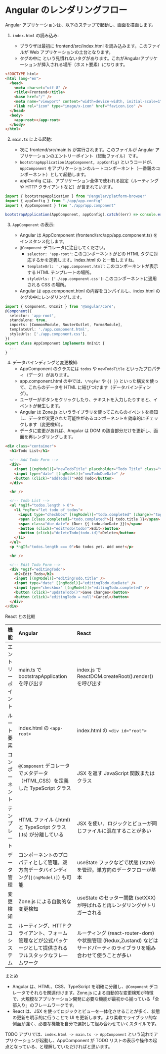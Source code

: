 # Angular のレンダリングフロー

Angular アプリケーションは、以下のステップで起動し、画面を描画します。

1.  `index.html` の読み込み:

    - ブラウザは最初に frontend/src/index.html を読み込みます。このファイルが Web アプリケーションの土台となります。
    - <body> タグの中に <app-root></app-root> という見慣れないタグがあります。これがAngularアプリケーションが挿入される場所（ホスト要素）になります。

```html
<!DOCTYPE html>
<html lang="en">
  <head>
    <meta charset="utf-8" />
    <title>Frontend</title>
    <base href="/" />
    <meta name="viewport" content="width=device-width, initial-scale=1" />
    <link rel="icon" type="image/x-icon" href="favicon.ico" />
  </head>
  <body>
    <app-root></app-root>
  </body>
</html>
```

2.  `main.ts` による起動:

    - 次に frontend/src/main.ts が実行されます。このファイルが Angular アプリケーションのエントリーポイント（起動ファイル）です。
    - `bootstrapApplication(AppComponent, appConfig)` というコードが、`AppComponent` をアプリケーションのルートコンポーネント（一番親のコンポーネント）として起動します。
    - appConfig には、アプリケーション全体で使われる設定（ルーティングや HTTP クライアントなど）が含まれています。

```ts
import { bootstrapApplication } from "@angular/platform-browser"
import { appConfig } from "./app/app.config"
import { AppComponent } from "./app/app.component"

bootstrapApplication(AppComponent, appConfig).catch((err) => console.error(err))
```

3.  `AppComponent` の表示:

    - Angular は AppComponent (frontend/src/app/app.component.ts) をインスタンス化します。
    - `@Component` デコレータに注目してください。
      - `selector: 'app-root'`: このコンポーネントがどの HTML タグに対応するかを定義します。index.html の <app-root> と一致しますね。
      - `templateUrl: './app.component.html`': このコンポーネントが表示する HTML テンプレートの場所。
      - `styleUrls: ['./app.component.css']`: このコンポーネントに適用される CSS の場所。
    - Angular は app.component.html の内容をコンパイルし、index.html の <app-root> タグの中にレンダリングします。

```ts
import { Component, OnInit } from '@angular/core';
@Component({
  selector: 'app-root',
  standalone: true,
  imports: [CommonModule, RouterOutlet, FormsModule],
  templateUrl: './app.component.html',
  styleUrls: ['./app.component.css'],
})
export class AppComponent implements OnInit {
  ...
}
```

4.  データバインディングと変更検知:
    - AppComponent のクラスには `todos` や `newTodoTitle` といったプロパティ（データ）があります。
    - app.component.html の中では、`\*ngFor` や `{{ }}` といった構文を使って、これらのデータを HTML に結びつけます（データバインディング）。
    - ユーザーがボタンをクリックしたり、テキストを入力したりすると、イベントが発生します。
    - Angular は Zone.js というライブラリを使ってこれらのイベントを検知し、データが変更された可能性があるコンポーネントを効率的にチェックします（変更検知）。
    - データに変更があれば、Angular は DOM の該当部分だけを更新し、画面を再レンダリングします。

```html
<div class="container">
  <h1>Todo List</h1>

  <!-- Add Todo Form -->
  <div>
    <input [(ngModel)]="newTodoTitle" placeholder="Todo Title" class="todoInput" />
    <input type="date" [(ngModel)]="newTodoDueDate" />
    <button (click)="addTodo()">Add Todo</button>
  </div>

  <hr />

  <!-- Todo List -->
  <ul *ngIf="todos.length > 0">
    <li *ngFor="let todo of todos">
      <input type="checkbox" [(ngModel)]="todo.completed" (change)="toggleCompleted(todo)" />
      <span [class.completed]="todo.completed">{{ todo.title }}</span>
      <span class="due-date"> (Due: {{ todo.dueDate }})</span>
      <button (click)="editTodo(todo)">Edit</button>
      <button (click)="deleteTodo(todo.id)">Delete</button>
    </li>
  </ul>
  <p *ngIf="todos.length === 0">No todos yet. Add one!</p>

  <hr />

  <!-- Edit Todo Form -->
  <div *ngIf="editingTodo">
    <h2>Edit Todo</h2>
    <input [(ngModel)]="editingTodo.title" />
    <input type="date" [(ngModel)]="editingTodo.dueDate" />
    <input type="checkbox" [(ngModel)]="editingTodo.completed" />
    <button (click)="updateTodo()">Save Changes</button>
    <button (click)="editingTodo = null">Cancel</button>
  </div>
</div>
```

React との比較

| 機能 | Angular | React |
| :-- | :-- | :-- |
| エントリーポイント | main.ts で bootstrapApplication を呼び出す | index.js で ReactDOM.createRoot().render() を呼び出す |
| ルート要素 | index.html の `<app-root>` | index.html の `<div id="root">` |
| コンポーネント | `@Component` デコレータでメタデータ（HTML,CSS）を定義した TypeScript クラス | JSX を返す JavaScript 関数またはクラス |
| テンプレート | HTML ファイル (.html) と TypeScript クラス (.ts) が分離している | JSX を使い、ロジックとビューが同じファイルに混在することが多い |
| データ管理 | コンポーネントのプロパティとして管理。双方向データバインディング(`[(ngModel)]`) も可能 | useState フックなどで状態 (state)を管理。単方向のデータフローが基本 |
| 変更検知 | Zone.js による自動的な変更検知 | useState のセッター関数 (setXXX)が呼ばれると再レンダリングがトリガーされる |
| エコシステム | ルーティング、HTTP クライアント、フォーム管理などが公式パッケージとして提供されるフルスタックなフレームワーク | ルーティング (react-router-dom) や状態管理 (Redux,Zustand) などはサードパーティのライブラリを組み合わせて使うことが多い |

まとめ

- Angular は、HTML、CSS、TypeScript を明確に分離し、`@Component` デコレータでそれらを関連付けます。Zone.js による自動的な変更検知が特徴で、大規模なアプリケーション開発に必要な機能が最初から揃っている「全部入り」のフレームワークです。
- React は、JSX を使ってロジックとビューを一体化させることが多く、状態の更新を明示的に行うことで UI を更新します。より柔軟でライブラリ的な側面が強く、必要な機能を自分で選択して組み合わせていくスタイルです。

TODO アプリでは、`index.html -> main.ts -> AppComponent` という流れでアプリケーションが起動し、AppComponent が TODO リストの表示や操作の起点となっている、と理解していただければと思います。
